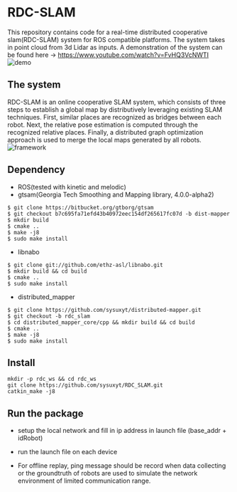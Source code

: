 <!--
 * @Description: 
 * @Version: 
 * @Author: Y.T. Xie
 * @Organization: SYSU
 * @Date: 2022-05-23 17:20:23
 * @LastEditTime: 2022-05-23 19:13:00
 * @LastEditors: Y.T. Xie
-->
# RDC-SLAM
This repository contains code for a real-time distributed cooperative slam(RDC-SLAM) system for ROS compatible platforms. The system takes in point cloud from 3d Lidar as inputs. A demonstration of the system can be found here -> https://www.youtube.com/watch?v=FvHQ3VcNWTI
![demo](./src/rdc_slam/launch/demo_for_rdc_slam.gif)

## The system
RDC-SLAM is an online cooperative SLAM system, which consists of three steps to establish a global map by distributively leveraging existing SLAM techniques. First, similar places are recognized as bridges between each robot. Next, the relative pose estimation is computed through the recognized relative places. Finally, a distributed graph optimization approach is used to merge the local maps generated by all robots. 
![framework](./src/rdc_slam/launch/framework.png)

## Dependency
- ROS(tested with kinetic and melodic)
- gtsam(Georgia Tech Smoothing and Mapping library, 4.0.0-alpha2)
```
$ git clone https://bitbucket.org/gtborg/gtsam
$ git checkout b7c695fa71efd43b40972eec154df265617fc07d -b dist-mapper
$ mkdir build
$ cmake ..
$ make -j8
$ sudo make install
```
- libnabo
```
$ git clone git://github.com/ethz-asl/libnabo.git
$ mkdir build && cd build
$ cmake ..
$ sudo make install
```
- distributed_mapper
```
$ git clone https://github.com/sysuxyt/distributed-mapper.git
$ git checkout -b rdc_slam
$ cd distributed_mapper_core/cpp && mkdir build && cd build 
$ cmake ..
$ make -j8
$ sudo make install
```
## Install
```
mkdir -p rdc_ws && cd rdc_ws
git clone https://github.com/sysuxyt/RDC_SLAM.git
catkin_make -j8
```
## Run the package
- setup the local network and fill in ip address in launch file (base_addr + idRobot)  
  
- run the launch file on each device

- For offline replay, ping message should be record when data collecting or the groundtruth of robots are used to simulate the network environment of limited communication range.    

